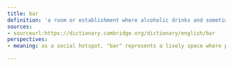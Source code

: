 ```yaml
---
title: bar
definition: 'a room or establishment where alcoholic drinks and sometimes food are served'
sources:
- sourceurl:https://dictionary.cambridge.org/dictionary/english/bar
perspectives:
- meaning: as a social hotspot, "bar" represents a lively space where people come together to enjoy drinks and sometimes food in a relaxed atmosphere.

---
```

